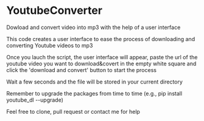 # YoutubeConverter
Dowload and convert video into mp3 with the help of a user interface

This code creates a user interface to ease the process of downloading and converting Youtube videos to mp3

Once you lauch the script, the user interface will appear, 
paste the url of the youtube video you want to download&covert in the empty white square 
and click the 'download and convert' button to start the process

Wait a few seconds and the file will be stored in your current directory

Remember to upgrade the packages from time to time (e.g., pip install youtube_dl --upgrade)

Feel free to clone, pull request or contact me for help
   
